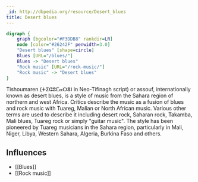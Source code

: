 ```yaml
---
_id: http://dbpedia.org/resource/Desert_blues
title: Desert blues
---
```


```dot
digraph {
	graph [bgcolor="#F3DDB8" rankdir=LR]
	node [color="#26242F" penwidth=3.0]
	"Desert blues" [shape=circle]
	Blues [URL="/blues/"]
	Blues -> "Desert blues"
	"Rock music" [URL="/rock-music/"]
	"Rock music" -> "Desert blues"
}
```

Tishoumaren (ⵜⵉⵛⵓⵎⴰⵔⴻⵏ in Neo-Tifinagh script) or assouf, internationally known as desert blues, is a style of music from the Sahara region of northern and west Africa. Critics describe the music as a fusion of blues and rock music with Tuareg, Malian or North African music. Various other terms are used to describe it including desert rock, Saharan rock, Takamba, Mali blues, Tuareg rock or simply "guitar music". The style has been pioneered by Tuareg musicians in the Sahara region, particularly in Mali, Niger, Libya, Western Sahara, Algeria, Burkina Faso and others.

## Influences
- [[Blues]]
- [[Rock music]]
